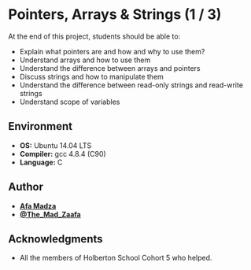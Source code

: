 # Pointers, Arrays & Strings (1 / 3)
At the end of this project, students should be able to:

* Explain what pointers are and how and why to use them?
* Understand arrays and how to use them
* Understand the difference between arrays and pointers
* Discuss strings and how to manipulate them
* Understand the difference between read-only strings and read-write strings
* Understand scope of variables

## Environment

* __OS:__ Ubuntu 14.04 LTS
* __Compiler:__ gcc 4.8.4 (C90)
* __Language:__ C

## Author

* [**Afa Madza**](https://github.com/AfaMadza)
* [**@The_Mad_Zaafa**](https://twitter.com/The_Mad_Zaafa)

## Acknowledgments
* All the members of Holberton School Cohort 5 who helped.
